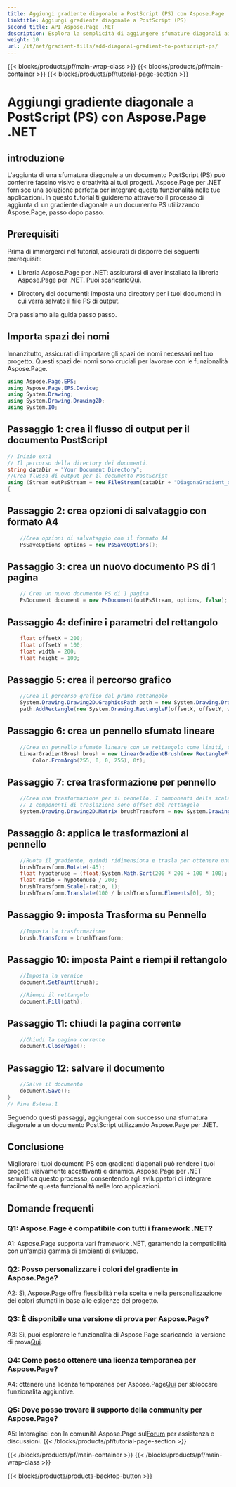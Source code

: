 ```yaml
---
title: Aggiungi gradiente diagonale a PostScript (PS) con Aspose.Page .NET
linktitle: Aggiungi gradiente diagonale a PostScript (PS)
second_title: API Aspose.Page .NET
description: Esplora la semplicità di aggiungere sfumature diagonali ai documenti PostScript in .NET con Aspose.Page. Migliora i tuoi progetti con elementi visivi dinamici.
weight: 10
url: /it/net/gradient-fills/add-diagonal-gradient-to-postscript-ps/
---
```


{{< blocks/products/pf/main-wrap-class >}}
{{< blocks/products/pf/main-container >}}
{{< blocks/products/pf/tutorial-page-section >}}

# Aggiungi gradiente diagonale a PostScript (PS) con Aspose.Page .NET

## introduzione

L'aggiunta di una sfumatura diagonale a un documento PostScript (PS) può conferire fascino visivo e creatività ai tuoi progetti. Aspose.Page per .NET fornisce una soluzione perfetta per integrare questa funzionalità nelle tue applicazioni. In questo tutorial ti guideremo attraverso il processo di aggiunta di un gradiente diagonale a un documento PS utilizzando Aspose.Page, passo dopo passo.

## Prerequisiti

Prima di immergerci nel tutorial, assicurati di disporre dei seguenti prerequisiti:

-  Libreria Aspose.Page per .NET: assicurarsi di aver installato la libreria Aspose.Page per .NET. Puoi scaricarlo[Qui](https://releases.aspose.com/page/net/).

- Directory dei documenti: imposta una directory per i tuoi documenti in cui verrà salvato il file PS di output.

Ora passiamo alla guida passo passo.

## Importa spazi dei nomi

Innanzitutto, assicurati di importare gli spazi dei nomi necessari nel tuo progetto. Questi spazi dei nomi sono cruciali per lavorare con le funzionalità Aspose.Page.

```csharp
using Aspose.Page.EPS;
using Aspose.Page.EPS.Device;
using System.Drawing;
using System.Drawing.Drawing2D;
using System.IO;
```

## Passaggio 1: crea il flusso di output per il documento PostScript

```csharp
// Inizio ex:1
// Il percorso della directory dei documenti.
string dataDir = "Your Document Directory";
//Crea flusso di output per il documento PostScript
using (Stream outPsStream = new FileStream(dataDir + "DiagonaGradient_outPS.ps", FileMode.Create))
{
```

## Passaggio 2: crea opzioni di salvataggio con formato A4

```csharp
	//Crea opzioni di salvataggio con il formato A4
	PsSaveOptions options = new PsSaveOptions();
```

## Passaggio 3: crea un nuovo documento PS di 1 pagina

```csharp
	// Crea un nuovo documento PS di 1 pagina
	PsDocument document = new PsDocument(outPsStream, options, false);
```

## Passaggio 4: definire i parametri del rettangolo

```csharp
	float offsetX = 200;
	float offsetY = 100;
	float width = 200;
	float height = 100;
```

## Passaggio 5: crea il percorso grafico

```csharp
	//Crea il percorso grafico dal primo rettangolo
	System.Drawing.Drawing2D.GraphicsPath path = new System.Drawing.Drawing2D.GraphicsPath();
	path.AddRectangle(new System.Drawing.RectangleF(offsetX, offsetY, width, height));
```

## Passaggio 6: crea un pennello sfumato lineare

```csharp
	//Crea un pennello sfumato lineare con un rettangolo come limiti, colori iniziali e finali
	LinearGradientBrush brush = new LinearGradientBrush(new RectangleF(0, 0, width, height), Color.FromArgb(255, 255, 0, 0),
		Color.FromArgb(255, 0, 0, 255), 0f);
```

## Passaggio 7: crea trasformazione per pennello

```csharp
	//Crea una trasformazione per il pennello. I componenti della scala X e Y devono essere uguali rispettivamente alla larghezza e all'altezza del rettangolo.
	// I componenti di traslazione sono offset del rettangolo
	System.Drawing.Drawing2D.Matrix brushTransform = new System.Drawing.Drawing2D.Matrix(width, 0, 0, height, offsetX, offsetY);
```

## Passaggio 8: applica le trasformazioni al pennello

```csharp
	//Ruota il gradiente, quindi ridimensiona e trasla per ottenere una transizione di colore visibile nel rettangolo richiesto
	brushTransform.Rotate(-45);
	float hypotenuse = (float)System.Math.Sqrt(200 * 200 + 100 * 100);
	float ratio = hypotenuse / 200;
	brushTransform.Scale(-ratio, 1);
	brushTransform.Translate(100 / brushTransform.Elements[0], 0);
```

## Passaggio 9: imposta Trasforma su Pennello

```csharp
	//Imposta la trasformazione
	brush.Transform = brushTransform;
```

## Passaggio 10: imposta Paint e riempi il rettangolo

```csharp
	//Imposta la vernice
	document.SetPaint(brush);

	//Riempi il rettangolo
	document.Fill(path);
```

## Passaggio 11: chiudi la pagina corrente

```csharp
	//Chiudi la pagina corrente
	document.ClosePage();
```

## Passaggio 12: salvare il documento

```csharp
	//Salva il documento
	document.Save();
}
// Fine Estesa:1
```

Seguendo questi passaggi, aggiungerai con successo una sfumatura diagonale a un documento PostScript utilizzando Aspose.Page per .NET.

## Conclusione

Migliorare i tuoi documenti PS con gradienti diagonali può rendere i tuoi progetti visivamente accattivanti e dinamici. Aspose.Page per .NET semplifica questo processo, consentendo agli sviluppatori di integrare facilmente questa funzionalità nelle loro applicazioni.

## Domande frequenti

### Q1: Aspose.Page è compatibile con tutti i framework .NET?

A1: Aspose.Page supporta vari framework .NET, garantendo la compatibilità con un'ampia gamma di ambienti di sviluppo.

### Q2: Posso personalizzare i colori del gradiente in Aspose.Page?

A2: Sì, Aspose.Page offre flessibilità nella scelta e nella personalizzazione dei colori sfumati in base alle esigenze del progetto.

### Q3: È disponibile una versione di prova per Aspose.Page?

 A3: Sì, puoi esplorare le funzionalità di Aspose.Page scaricando la versione di prova[Qui](https://releases.aspose.com/).

### Q4: Come posso ottenere una licenza temporanea per Aspose.Page?

 A4: ottenere una licenza temporanea per Aspose.Page[Qui](https://purchase.aspose.com/temporary-license/) per sbloccare funzionalità aggiuntive.

### Q5: Dove posso trovare il supporto della community per Aspose.Page?

 A5: Interagisci con la comunità Aspose.Page sul[Forum](https://forum.aspose.com/c/page/39) per assistenza e discussioni.
{{< /blocks/products/pf/tutorial-page-section >}}

{{< /blocks/products/pf/main-container >}}
{{< /blocks/products/pf/main-wrap-class >}}

{{< blocks/products/products-backtop-button >}}
